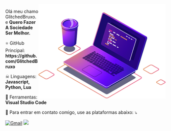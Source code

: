 <img src="https://raw.githubusercontent.com/GlitchedBruxo/GlitchedBruxo/main/image/cpc.png" alt="Computador" min-width="400px" max-width="400px" width="400px" align="right">

<p align="left"> 
  Olá meu chamo GlitchedBruxo.<br>
  e <strong>Quero Fazer A Sociedade Ser Melhor.</strong>
</p>

<p align="left">
  ⭐ GitHub Principal: <strong> https://github.com/GlitchedBruxo </strong>
</p>

<p align="left">
  ☠ Linguagens: <strong>Javascript, Python, Lua</strong>
</p>

<p align="left">
  💼 Ferramentas: <strong>Visual Studio Code</strong>
</p>

<p align="left">
  💌 Para entrar em contato comigo, use as plataformas abaixo: ⤵️
</p>

<p align="left">
  <a href="mailto:matheusrosacedaspy@outlook.com" title="Gmail">
  <img src="https://img.shields.io/badge/-Gmail-FF0000?style=for-the-badge&labelColor=FF0000&logo=gmail&logoColor=white&link=LINK-DO-SEU-GMAIL" alt="Gmail"/></a>

  <a href="#">
  <img src="https://img.shields.io/badge/Discord-%235865F2.svg?style=for-the-badge&logo=discord&logoColor=white">
  </a>
</p>
